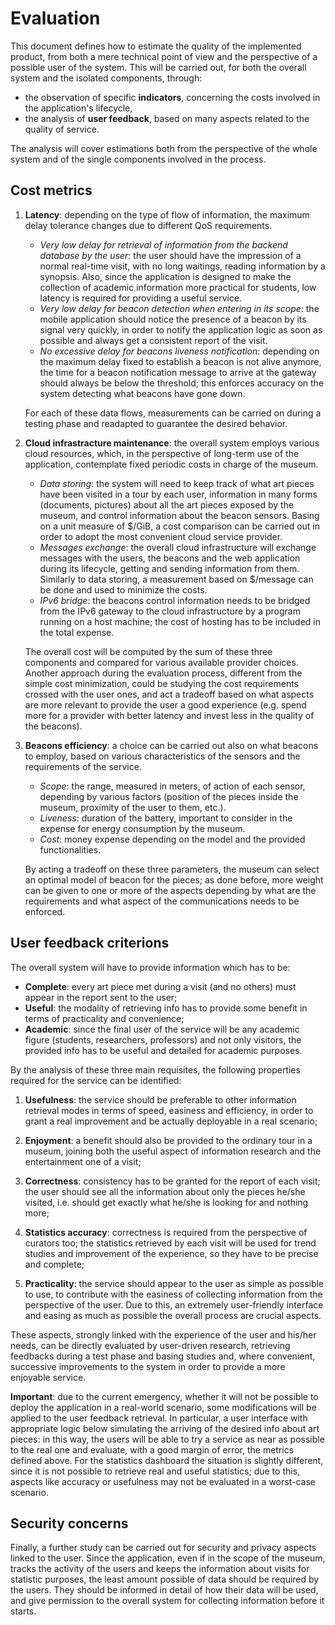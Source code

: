 # Evaluation


This document defines how to estimate the quality of the implemented product, from both a mere technical point of view and the perspective of a possible user of the system.
This will be carried out, for both the overall system and the isolated components, through:
- the observation of specific **indicators**, concerning the costs involved in the application's lifecycle,
- the analysis of **user feedback**, based on many aspects related to the quality of service.

The analysis will cover estimations both from the perspective of the whole system and of the single components involved in the process.


## Cost metrics

1. **Latency**: depending on the type of flow of information, the maximum delay tolerance changes due to different QoS requirements.

    - *Very low delay for retrieval of information from the backend database by the user*: the user should have the impression of a normal real-time visit, with no long waitings, reading information by a synopsis. Also, since the application is designed to make the collection of academic information more practical for students, low latency is required for providing a useful service.
    - *Very low delay for beacon detection when entering in its scope*: the mobile application should notice the presence of a beacon by its signal very quickly, in order to notify the application logic as soon as possible and always get a consistent report of the visit.
    - *No excessive delay for beacons liveness notification*: depending on the maximum delay fixed to establish a beacon is not alive anymore, the time for a beacon notification message to arrive at the gateway should always be below the threshold; this enforces accuracy on the system detecting what beacons have gone down.

    For each of these data flows, measurements can be carried on during a testing phase and readapted to guarantee the desired behavior.

2. **Cloud infrastracture maintenance**: the overall system employs various cloud resources, which, in the perspective of long-term use of the application, contemplate fixed periodic costs in charge of the museum.

    - *Data storing*: the system will need to keep track of what art pieces have been visited in a tour by each user, information in many forms (documents, pictures) about all the art pieces exposed by the museum, and control information about the beacon sensors. Basing on a unit measure of $/GiB, a cost comparison can be carried out in order to adopt the most convenient cloud service provider.
    - *Messages exchange*: the overall cloud infrastructure will exchange messages with the users, the beacons and the web application during its lifecycle, getting and sending information from them. Similarly to data storing, a measurement based on $/message can be done and used to minimize the costs.
    - *IPv6 bridge*: the beacons control information needs to be bridged from the IPv6 gateway to the cloud infrastructure by a program running on a host machine; the cost of hosting has to be included in the total expense.

    The overall cost will be computed by the sum of these three components and compared for various available provider choices. Another approach during the evaluation process, different from the simple cost minimization, could be studying the cost requirements crossed with the user ones, and act a tradeoff based on what aspects are more relevant to provide the user a good experience (e.g. spend more for a provider with better latency and invest less in the quality of the beacons).
    
3. **Beacons efficiency**: a choice can be carried out also on what beacons to employ, based on various characteristics of the sensors and the requirements of the service.

    - *Scope*: the range, measured in meters, of action of each sensor, depending by various factors (position of the pieces inside the museum, proximity of the user to them, etc.).
    - *Liveness*: duration of the battery, important to consider in the expense for energy consumption by the museum.
    - *Cost*: money expense depending on the model and the provided functionalities.

    By acting a tradeoff on these three parameters, the museum can select an optimal model of beacon for the pieces; as done before, more weight can be given to one or more of the aspects depending by what are the requirements and what aspect of the communications needs to be enforced.


## User feedback criterions

The overall system will have to provide information which has to be:
  - **Complete**: every art piece met during a visit (and no others) must appear in the report sent to the user;
  - **Useful**: the modality of retrieving info has to provide some benefit in terms of practicality and convenience;
  - **Academic**: since the final user of the service will be any academic figure (students, researchers, professors) and not only visitors, the provided info has to be useful and detailed for academic purposes.

By the analysis of these three main requisites, the following properties required for the service can be identified:

1. **Usefulness**: the service should be preferable to other information retrieval modes in terms of speed, easiness and efficiency, in order to grant a real improvement and be actually deployable in a real scenario;

2. **Enjoyment**: a benefit should also be provided to the ordinary tour in a museum, joining both the useful aspect of information research and the entertainment one of a visit;

3. **Correctness**: consistency has to be granted for the report of each visit; the user should see all the information about only the pieces he/she visited, i.e. should get exactly what he/she is looking for and nothing more;

4. **Statistics accuracy**: correctness is required from the perspective of curators too; the statistics retrieved by each visit will be used for trend studies and improvement of the experience, so they have to be precise and complete;

5. **Practicality**: the service should appear to the user as simple as possible to use, to contribute with the easiness of collecting information from the perspective of the user. Due to this, an extremely user-friendly interface and easing as much as possible the overall process are crucial aspects.


These aspects, strongly linked with the experience of the user and his/her needs, can be directly evaluated by user-driven research, retrieving feedbacks during a test phase and basing studies and, where convenient, successive improvements to the system in order to provide a more enjoyable service.

**Important**: due to the current emergency, whether it will not be possible to deploy the application in a real-world scenario, some modifications will be applied to the user feedback retrieval. In particular, a user interface with appropriate logic below simulating the arriving of the desired info about art pieces: in this way, the users will be able to try a service as near as possible to the real one and evaluate, with a good margin of error, the metrics defined above. For the statistics dashboard the situation is slightly different, since it is not possible to retrieve real and useful statistics; due to this, aspects like accuracy or usefulness may not be evaluated in a worst-case scenario.


## Security concerns

Finally, a further study can be carried out for security and privacy aspects linked to the user. Since the application, even if in the scope of the museum, tracks the activity of the users and keeps the information about visits for statistic purposes, the least amount possible of data should be required by the users. They should be informed in detail of how their data will be used, and give permission to the overall system for collecting information before it starts.

